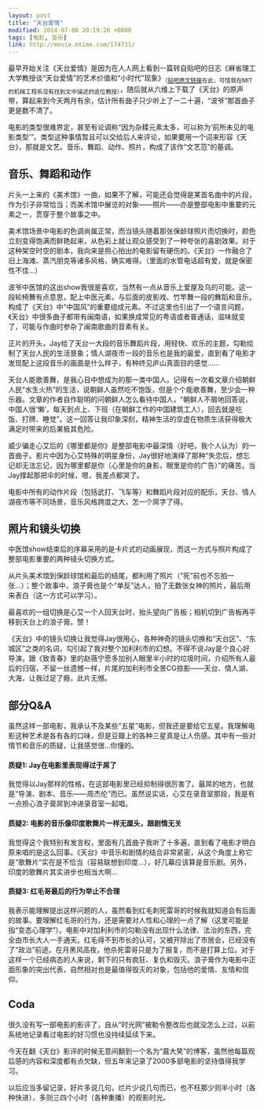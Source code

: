 ```yaml
---
layout: post
title: "天台爱情"
modified: 2014-07-08 20:19:26 +0800
tags: [电影, 音乐]
link: http://movie.mtime.com/174731/
---
```


最早开始关注《天台爱情》是因为在人人网上看到一篇转自贴吧的日志《麻省理工大学教授谈“天台爱情”的艺术价值和“小时代”现象》<sub>（[贴吧原文链接](http://tieba.baidu.com/p/2468295766)在此，可惜我在MIT的机械工程系没有找到文中描述的这位教授）</sub>，随后就从六维上下载了《天台》的原声带，算起来到今天两月有余，估计所有曲子只少听上了一二十遍，“波爷”那首曲子更是数不清了。

电影的类型很难界定，甚至有论调称“因为杂糅元素太多，可以称为‘前所未见的电影类型’”。类型这种事情暂且可以交给后人来评论，如果要用一个词来形容《天台》，那就是文艺。音乐、舞蹈、动作、照片，构成了该作“文艺范”的基调。

## 音乐、舞蹈和动作

片头一上来的《美术馆》一曲，如果不了解，可能还会觉得是某首名曲中的片段，作为引子非常恰当；而美术馆中展览的对象——照片——亦是整部电影中重要的元素之一，贯穿于整个故事之中。

美术馆场景中电影的色调尚属正常，而当镜头随着那张保龄球照片而切换时，颜色立刻变得饱满而鲜艳起来，从色彩上就让观众感受到了一种夸张的喜剧效果。对于这种架空时空的剧本，我向来是担心拍出的电影留有硬伤的。《天台》一作融合了旧上海滩、蒸汽朋克等诸多风格，确实难得。（里面的水管电话超有爱，就是保密性不佳...）

波爷中医馆的这出show我很是喜欢，当然有一点从音乐上爱屋及乌的可能。这一段轮椅舞有点意思，配上中医元素，与后面的皮影戏、竹竿舞一段的舞蹈和音乐，构成了《天台》中“中国风”的重要组成元素。不过这里也引出了一个语言问题，《天台》中很多曲子都带有闽南语，如果换成常见的粤语或者普通话，滋味就变了，可能与作曲时参杂了闽南歌曲的音素有关。

正片的开头，Jay给了天台一大段的音乐舞蹈片段，用轻快、欢乐的主题，勾勒绘制了天台人民的生活景象；情人湖夜市一段的音乐也是我的最爱，直到看了电影才发现配上这段音乐的画面是什么样子，有种终见庐山真面目的感觉……

天台人能歌善舞，是我心目中想成为的那一类中国人。记得有一次看文章介绍朝鲜人民“水生火热”的生活，说朝鲜人虽然吃不饱饭，但是个个能歌善舞，至少会一种乐器。文章的作者自作聪明的问朝鲜人怎么看待中国人，“朝鲜人不屑地回答说，中国人很‘懒’，每天到点上、下班（在朝鲜工作的中国建筑工人），回去就是吃饭、打牌、睡觉”。这一回答让我印象深刻，精神生活的空虚在物质生活获得极大满足时带来的后果极其危险。

威少骗走心艾后的《哪里都是你》是整部电影中最深情（好吧，我个人认为）的一首曲子。影片中因为心艾特殊的明星身份，Jay很好地演绎了那种“失恋后，想忘记却无法忘记，因为哪里都是你（心里是你的身影，眼里是你的广告）”的痛苦。当Jay撑起那把伞的时候，嗯，我差点都哭了。

电影中所有的动作片段（包括武打、飞车等）和舞蹈片段对应的配乐，天台、情人湖夜市等不同场景，音乐风格跨度之大，怎一个屌字了得。

## 照片和镜头切换

中医馆show结束后的序幕采用的是卡片式的动画展现，而这一方式与照片构成了整部电影重要的两种镜头切换方式。

从片头美术馆到保龄球馆和最后的结尾，都利用了照片（“死”前也不忘拍一张...）；整个故事中，浪子膏也是个“单反”达人，拍了无数张女神的照片，最后用来表白（这一方式可以学习）。

最喜欢的一组切换是心艾一个人回天台时，抬头望向广告板；相机切到广告板再平移到天台上的浪子膏。赞！

《天台》中的镜头切换让我觉得Jay很用心，各种神奇的镜头切换和“天台区”、“东城区”之类的名词，勾引起了我对整个加利利市的幻想。不得不说Jay是个良心好导演，跟《致青春》里的赵薇宁愿多加别人眼里半小时的垃圾时间，介绍所有人最后的归宿，不留一丝遗憾一样，片尾的加利利市全景CG掠影——天台、情人湖、大海，让我过足了瘾，此片无憾。

## 部分Q&A

虽然这样一部电影，我承认不及某些“五星”电影，但我还是要给它五星。我理解电影这种艺术是各有各的口味，但是豆瓣上的各种三星真是让人伤感。其中有一些对情节和音乐的质疑，让我感觉很...你懂的。

#### 质疑1: Jay在电影里表现得过于屌了

我觉得以Jay那样的性格，在这部电影里已经抑制得很厉害了。最屌的地方，也就是“导演、剧本、音乐——周杰伦”而已。虽然说实话，心艾在录音室那段，我是有一点担心浪子膏屌到冲进录音室一起唱。

#### 质疑2: 电影的音乐像印度歌舞片一样无厘头，跟剧情无关

我觉得这个我特别有发言权，里面有几首曲子我听了十多遍，直到看了电影才明白原来唱的是这么回事。《天台》中音乐和剧情的结合非常紧密，从这个角度上称它是“歌舞片”实在是不恰当（容易联想到印度...），好几幕应该算是音乐剧。另外，印度的歌舞片其实进步也相当大啊...

#### 质疑3: 红毛哥最后的行为举止不合理

我表示能理解提出这样问题的人，虽然看到红毛刺死雷哥的时候我就知道会有后面的故事。要理解红毛哥的行为，还是需要对人性和心理的一点了解（这里可能是指“变态心理学”）。电影中对加利利市的勾勒没有出现什么法律、法治的东西，完全由市长大人一手通天。红毛得不到市长的认可，又被开除出了市居会，已经没有了“政治”前途。在月黑风高夜，他杀死雷哥只是为了报复，而不是打算上位。对于这样一个已经病态的人来说，剩下的只有疯狂、复仇和毁灭。浪子膏作为电影中正面形象的突出代表，自然相对也是最值得毁灭的对象，包括他的爱情、友情和信仰。

## Coda

很久没有写一部电影的影评了，自从“时光网”被勒令整改后也就没怎么上过，以前系统地记录看过电影的好习惯也没持续延续下来。

今天在翻《天台》影评的时候无意间翻到一个名为“晨大笑”的博客，虽然他每篇观后感的内容和深度都有点欠缺，但五年来记录了2000多部电影的坚持值得我学习。

以后应当多留记录，好片多说几句，烂片少说几句而已，也不枉那少则半小时（各种快进），多则三四个小时（各种重播）的观影时光。
